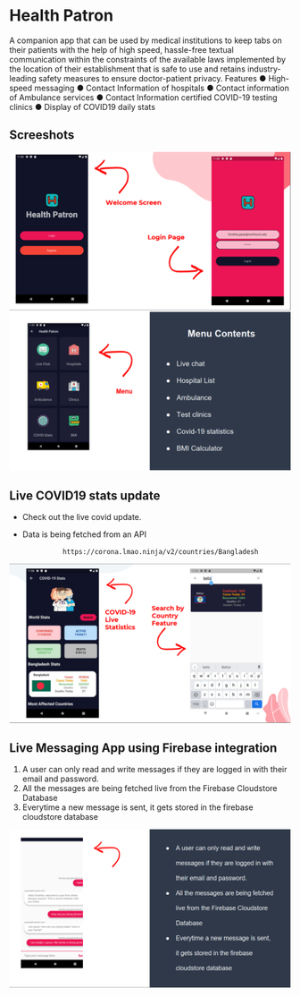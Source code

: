 # Health Patron ️

A companion app that can be used by medical institutions to keep tabs on their patients with the help of high speed, hassle-free textual communication within the constraints of the available laws implemented by the location of their establishment that is safe to use and retains industry-leading safety measures to ensure doctor-patient privacy. Features ● High-speed messaging ● Contact Information of hospitals ● Contact information of Ambulance services ● Contact Information certified COVID-19 testing clinics ● Display of COVID19 daily stats

## Screeshots

<img src="images/welcome.png" widht="500"/>
<img src="images/Menu.png" widht="500"/>

## Live COVID19 stats update
* Check out the live covid update. 
* Data is being fetched from an API
                
                https://corona.lmao.ninja/v2/countries/Bangladesh

<img src="images/covid.png" widht="500"/>


## Live Messaging App using Firebase integration

1. A user can only read and write messages if they are logged in with their email and password.
2. All the messages are being fetched live from the Firebase Cloudstore Database
3. Everytime a new message is sent, it gets stored in the firebase cloudstore database

<img src="images/Messaging app.png" widht="500"/>



